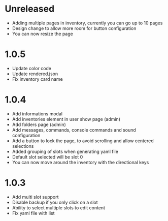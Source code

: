 # Unreleased

- Adding multiple pages in inventory, currently you can go up to 10 pages
- Design change to allow more room for button configuration
- You can now resize the page 

# 1.0.5

- Update color code
- Update rendered.json
- Fix inventory card name

# 1.0.4

- Add informations modal
- Add inventories element in user show page (admin)
- Add folders page (admin)
- Add messages, commands, console commands and sound configuration
- Add a button to lock the page, to avoid scrolling and allow centered selections
- Added grouping of slots when generating yaml file
- Default slot selected will be slot 0
- You can now move around the inventory with the directional keys

# 1.0.3

- Add multi slot support
- Disable backup if you only click on a slot
- Ability to select multiple slots to edit content
- Fix yaml file with list
